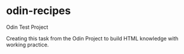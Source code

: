 # odin-recipes

Odin Test Project

Creating this task from the Odin Project to build HTML knowledge with working practice.
